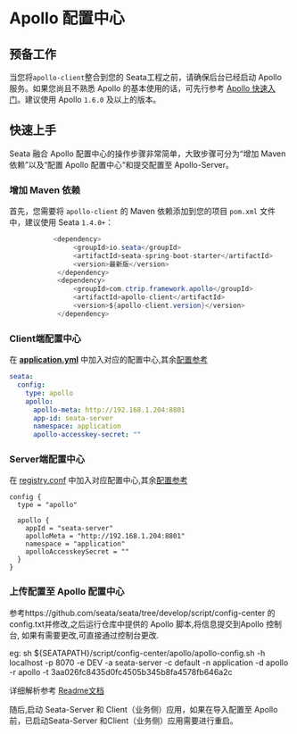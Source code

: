 # Apollo 配置中心

## 预备工作

当您将`apollo-client`整合到您的 Seata工程之前，请确保后台已经启动 Apollo 服务。如果您尚且不熟悉 Apollo 的基本使用的话，可先行参考 [Apollo 快速入门](https://www.apolloconfig.com/)。建议使用 Apollo `1.6.0` 及以上的版本。

## 快速上手

Seata 融合 Apollo 配置中心的操作步骤非常简单，大致步骤可分为“增加 Maven 依赖”以及“配置 Apollo 配置中心“和提交配置至 Apollo-Server。

### 增加 Maven 依赖

首先，您需要将 `apollo-client` 的 Maven 依赖添加到您的项目 `pom.xml` 文件中，建议使用 Seata `1.4.0+`：

```java
           <dependency>
                <groupId>io.seata</groupId>
                <artifactId>seata-spring-boot-starter</artifactId>
                <version>最新版</version>
            </dependency>
            <dependency>
                <groupId>com.ctrip.framework.apollo</groupId>
                <artifactId>apollo-client</artifactId>
                <version>${apollo-client.version}</version>
            </dependency>
```

### Client端配置中心

在 [**application.yml**](https://github.com/seata/seata/blob/develop/script/client/spring/application.yml) 中加入对应的配置中心,其余[配置参考](https://github.com/seata/seata/tree/develop/script/client)

```yaml
seata:
  config:
    type: apollo
    apollo:
      apollo-meta: http://192.168.1.204:8801
      app-id: seata-server
      namespace: application
      apollo-accesskey-secret: ""
```

### Server端配置中心

在 [registry.conf](https://github.com/seata/seata/blob/develop/script/server/config/registry.conf) 中加入对应配置中心,其余[配置参考](https://github.com/seata/seata/tree/develop/script/server)

```
config {
  type = "apollo"

  apollo {
    appId = "seata-server"
    apolloMeta = "http://192.168.1.204:8801"
    namespace = "application"
    apolloAccesskeySecret = ""
  }
}

```

### 上传配置至 Apollo 配置中心

参考https://github.com/seata/seata/tree/develop/script/config-center 的config.txt并修改,之后运行仓库中提供的 Apollo 脚本,将信息提交到Apollo 控制台, 如果有需要更改,可直接通过控制台更改.

eg: sh ${SEATAPATH}/script/config-center/apollo/apollo-config.sh -h localhost -p 8070 -e DEV -a seata-server -c default -n application -d apollo -r apollo -t 3aa026fc8435d0fc4505b345b8fa4578fb646a2c

详细解析参考 [Readme文档](https://github.com/seata/seata/blob/develop/script/config-center/README.md)

随后,启动 Seata-Server 和 Client（业务侧）应用，如果在导入配置至 Apollo 前，已启动Seata-Server 和Client（业务侧）应用需要进行重启。